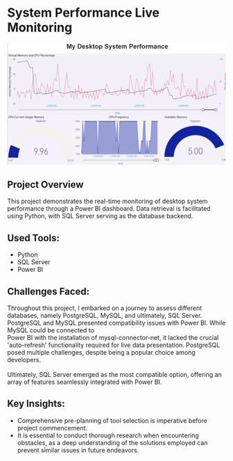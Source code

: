 # System Performance Live Monitoring
![Dashboard](https://github.com/Chano30/Live_dashboard/blob/master/image_dashboard_1.png)

## Project Overview
This project demonstrates the real-time monitoring of desktop system performance through a Power BI dashboard. Data retrieval is facilitated using Python, with SQL Server serving as the database backend.

## Used Tools:
* Python
* SQL Server
* Power BI
  
## Challenges Faced:
Throughout this project, I embarked on a journey to assess different databases, namely PostgreSQL, MySQL, and ultimately, SQL Server. PostgreSQL and MySQL presented compatibility issues with Power BI. While MySQL could be connected to\
Power BI with the installation of mysql-connector-net, it lacked the crucial 'auto-refresh' functionality required for live data presentation. PostgreSQL posed multiple challenges, despite being a popular choice among developers.\
\
Ultimately, SQL Server emerged as the most compatible option, offering an array of features seamlessly integrated with Power BI.

## Key Insights:
- Comprehensive pre-planning of tool selection is imperative before project commencement.
- It is essential to conduct thorough research when encountering obstacles, as a deep understanding of the solutions employed can prevent similar issues in future endeavors.
